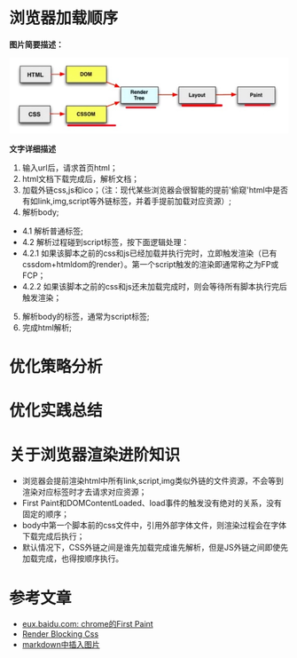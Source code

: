 # 浏览器加载顺序

**图片简要描述：**

![loading progress of page](https://github.com/ethanbear/fe-blogs/raw/master/assets/images/fp_firstPaint-1.jpg)

**文字详细描述**

1. 输入url后，请求首页html；
2. html文档下载完成后，解析文档；
3. 加载外链css,js和ico；（注：现代某些浏览器会很智能的提前'偷窥'html中是否有如link,img,script等外链标签，并着手提前加载对应资源）;
4. 解析body;
  - 4.1 解析普通标签;
  - 4.2 解析过程碰到script标签，按下面逻辑处理：
  - 4.2.1 如果该脚本之前的css和js已经加载并执行完时，立即触发渲染（已有cssdom+htmldom的render）。第一个script触发的渲染即通常称之为FP或FCP；    
  - 4.2.2 如果该脚本之前的css和js还未加载完成时，则会等待所有脚本执行完后触发渲染；    
5. 解析body的标签，通常为script标签;
6. 完成html解析;

# 优化策略分析


# 优化实践总结

# 关于浏览器渲染进阶知识

- 浏览器会提前渲染html中所有link,script,img类似外链的文件资源，不会等到渲染对应标签时才去请求对应资源；
- First Paint和DOMContentLoaded、load事件的触发没有绝对的关系，没有固定的顺序；
- body中第一个脚本前的css文件中，引用外部字体文件，则渲染过程会在字体下载完成后执行；
- 默认情况下，CSS外链之间是谁先加载完成谁先解析，但是JS外链之间即使先加载完成，也得按顺序执行。

# 参考文章
- [eux.baidu.com: chrome的First Paint](http://eux.baidu.com/blog/fe/Chrome%E7%9A%84First%20Paint)
- [Render Blocking Css](https://developers.google.com/web/fundamentals/performance/critical-rendering-path/render-blocking-css)
- [markdown中插入图片](https://www.zhihu.com/question/21065229)
